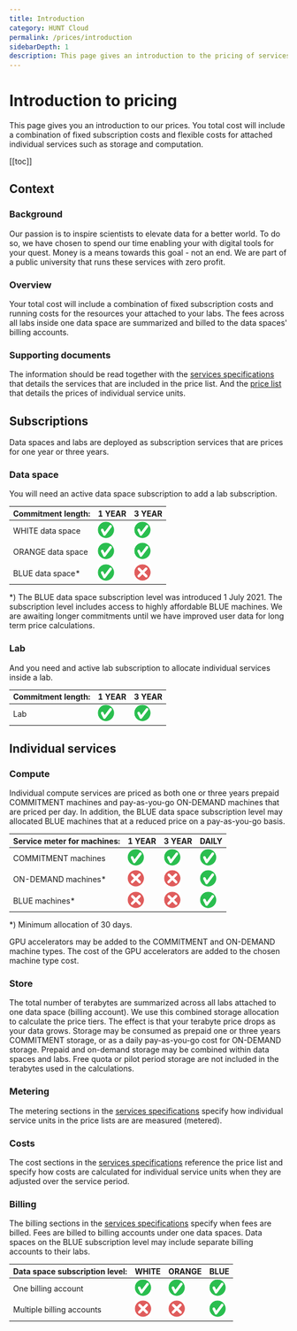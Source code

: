 ```yaml
---
title: Introduction
category: HUNT Cloud
permalink: /prices/introduction
sidebarDepth: 1
description: This page gives an introduction to the pricing of services in HUNT Cloud.
---
```


# Introduction to pricing

This page gives you an introduction to our prices. You total cost will include a combination of fixed subscription costs and flexible costs for attached individual services such as storage and computation.

[[toc]]

## Context


### Background 

Our passion is to inspire scientists to elevate data for a better world. To do so, we have chosen to spend our time enabling your with digital tools for your quest. Money is a means towards this goal - not an end. We are part of a public university that runs these services with zero profit. 

### Overview

Your total cost will include a combination of fixed subscription costs and running costs for the resources your attached to your labs. The fees across all labs inside one data space are summarized and billed to the data spaces' billing accounts. 

### Supporting documents

The information should be read together with the [services specifications](/services/specifications) that details the services that are included in the price list. And the [price list](/prices/pricelist) that details the prices of individual service units.



## Subscriptions

Data spaces and labs are deployed as subscription services that are prices for one year or three years. 

### Data space

You will need an active data space subscription to add a lab subscription. 

| Commitment length: | 1 YEAR | 3 YEAR |
| ---- | ---- | ---- |
| WHITE data space | ![yes](./images/yes-30.png "yes") | ![yes](./images/yes-30.png "yes") |
| ORANGE data space | ![yes](./images/yes-30.png "yes") | ![yes](./images/yes-30.png "yes") |
| BLUE data space* | ![yes](./images/yes-30.png "yes") | ![no](./images/no-30.png "no") |

*) The BLUE data space subscription level was introduced 1 July 2021. The subscription level includes access to highly affordable BLUE machines. We are awaiting longer commitments until we have improved user data for long term price calculations.

### Lab

And you need and active lab subscription to allocate individual services inside a lab.

| Commitment length: | 1 YEAR | 3 YEAR |
| ---- | ---- | ---- |
| Lab | ![yes](./images/yes-30.png "yes") | ![yes](./images/yes-30.png "yes") |


## Individual services

### Compute

Individual compute services are priced as both one or three years prepaid COMMITMENT machines and pay-as-you-go ON-DEMAND machines that are priced per day. In addition, the BLUE data space subscription level may allocated BLUE machines that at a reduced price on a pay-as-you-go basis. 

| Service meter for machines: | 1 YEAR | 3 YEAR | DAILY |
| ---- | ---- | ---- | ---- | 
| COMMITMENT machines | ![yes](./images/yes-30.png "yes") | ![yes](./images/yes-30.png "yes") |  ![yes](./images/yes-30.png "yes") |
| ON-DEMAND machines* | ![no](./images/no-30.png "no") | ![no](./images/no-30.png "no") |  ![yes](./images/yes-30.png "yes") |
| BLUE machines* | ![no](./images/no-30.png "no") | ![no](./images/no-30.png "no") |  ![yes](./images/yes-30.png "yes") |

*) Minimum allocation of 30 days.

GPU accelerators may be added to the COMMITMENT and ON-DEMAND machine types. The cost of the GPU accelerators are added to the chosen machine type cost.

### Store

The total number of terabytes are summarized across all labs attached to one data space (billing account). We use this combined storage allocation to calculate the price tiers. The effect is that your terabyte price drops as your data grows. Storage may be consumed as prepaid one or three years COMMITMENT storage, or as a daily pay-as-you-go cost for ON-DEMAND storage. Prepaid and on-demand storage may be combined within data spaces and labs. Free quota or pilot period storage are not included in the terabytes used in the calculations.

### Metering

The metering sections in the [services specifications](/services/specifications) specify how individual service units in the price lists are are measured (metered).

### Costs

The cost sections in the [services specifications](/services/specifications) reference the price list and specify how costs are calculated for individual service units when they are adjusted over the service period.

### Billing 

The billing sections in the [services specifications](/services/specifications) specify when fees are billed. Fees are billed to billing accounts under one data spaces. Data spaces on the BLUE subscription level may include separate billing accounts to their labs.

| Data space subscription level: | WHITE | ORANGE | BLUE |
| ---- | ---- | ---- | ---- |
| One billing account | ![yes](./images/yes-30.png "yes") | ![yes](./images/yes-30.png "yes") |  ![yes](./images/yes-30.png "yes") |
| Multiple billing accounts | ![no](./images/no-30.png "no") | ![no](./images/no-30.png "no") |  ![yes](./images/yes-30.png "yes") |


